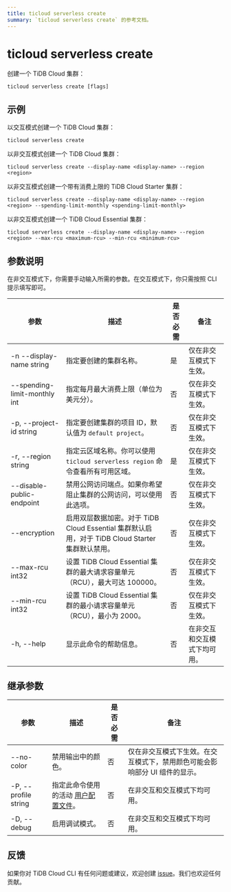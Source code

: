 ```yaml
---
title: ticloud serverless create
summary: `ticloud serverless create` 的参考文档。
---
```


# ticloud serverless create

创建一个 TiDB Cloud 集群：

```shell
ticloud serverless create [flags]
```

## 示例

以交互模式创建一个 TiDB Cloud 集群：

```shell
ticloud serverless create
```

以非交互模式创建一个 TiDB Cloud 集群：

```shell
ticloud serverless create --display-name <display-name> --region <region>
```

以非交互模式创建一个带有消费上限的 TiDB Cloud Starter 集群：

```shell
ticloud serverless create --display-name <display-name> --region <region> --spending-limit-monthly <spending-limit-monthly>
```

以非交互模式创建一个 TiDB Cloud Essential 集群：

```shell
ticloud serverless create --display-name <display-name> --region <region> --max-rcu <maximum-rcu> --min-rcu <minimum-rcu>
```

## 参数说明

在非交互模式下，你需要手动输入所需的参数。在交互模式下，你只需按照 CLI 提示填写即可。

| 参数                          | 描述                                                                                                    | 是否必需 | 备注                                                |
|------------------------------|---------------------------------------------------------------------------------------------------------|----------|-----------------------------------------------------|
| -n --display-name string     | 指定要创建的集群名称。                                                                                  | 是       | 仅在非交互模式下生效。                             |
| --spending-limit-monthly int | 指定每月最大消费上限（单位为美元分）。                                                                  | 否       | 仅在非交互模式下生效。                             |
| -p, --project-id string      | 指定要创建集群的项目 ID，默认值为 `default project`。                                                   | 否       | 仅在非交互模式下生效。                             |
| -r, --region string          | 指定云区域名称。你可以使用 `ticloud serverless region` 命令查看所有可用区域。                            | 是       | 仅在非交互模式下生效。                             |
| --disable-public-endpoint    | 禁用公网访问端点。如果你希望阻止集群的公网访问，可以使用此选项。                                         | 否       | 仅在非交互模式下生效。                             |
| --encryption                 | 启用双层数据加密。对于 TiDB Cloud Essential 集群默认启用，对于 TiDB Cloud Starter 集群默认禁用。         | 否       | 仅在非交互模式下生效。                             |
| --max-rcu int32              | 设置 TiDB Cloud Essential 集群的最大请求容量单元（RCU），最大可达 100000。                              | 否       | 仅在非交互模式下生效。                             |
| --min-rcu int32              | 设置 TiDB Cloud Essential 集群的最小请求容量单元（RCU），最小为 2000。                                 | 否       | 仅在非交互模式下生效。                             |
| -h, --help                   | 显示此命令的帮助信息。                                                                                  | 否       | 在非交互和交互模式下均可用。                       |

## 继承参数

| 参数                  | 描述                                                                                          | 是否必需 | 备注                                                                                                             |
|----------------------|-----------------------------------------------------------------------------------------------|----------|------------------------------------------------------------------------------------------------------------------|
| --no-color           | 禁用输出中的颜色。                                                                            | 否       | 仅在非交互模式下生效。在交互模式下，禁用颜色可能会影响部分 UI 组件的显示。                                       |
| -P, --profile string | 指定此命令使用的活动 [用户配置文件](/tidb-cloud/cli-reference.md#user-profile)。               | 否       | 在非交互和交互模式下均可用。                                                                                     |
| -D, --debug          | 启用调试模式。                                                                                | 否       | 在非交互和交互模式下均可用。                                                                                     |

## 反馈

如果你对 TiDB Cloud CLI 有任何问题或建议，欢迎创建 [issue](https://github.com/tidbcloud/tidbcloud-cli/issues/new/choose)。我们也欢迎任何贡献。